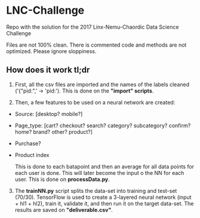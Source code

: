 # LNC-Challenge
Repo with the solution for the 2017 Linx-Nemu-Chaordic Data Science Challenge

Files are not 100% clean. There is commented code and methods are not optimized. Please ignore sloppiness.

## How does it work tl;dr
1. First, all the csv files are imported and the names of the labels cleaned ('{"pid:",' -> 'pid:'). This is done on the **"import" scripts**.

2. Then, a few features to be used on a neural network are created:

- Source: [desktop? mobile?]
- Page_type: [cart? checkout? search? category? subcategory? confirm? home? brand? other? product?]
- Purchase?
- Product index

  This is done to each batapoint and then an average for all data points for each user is done. This will later become the input o the NN for each user. This is done on **processData.py**.

3. The **trainNN.py** script splits the data-set into training and test-set (70/30). TensorFlow is used to create a 3-layered neural network (input + hl1 + hl2), train it, validate it, and then run it on the target data-set. The results are saved on **"deliverable.csv"**.
